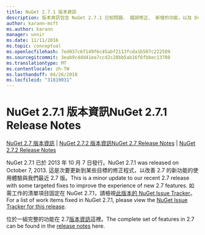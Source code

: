 ```yaml
---
title: NuGet 2.7.1 版本資訊
description: 版本資訊包含 NuGet 2.7.1 已知問題、 錯誤修正、 新增的功能，以及 Dcr。
author: karann-msft
ms.author: karann
manager: unnir
ms.date: 11/11/2016
ms.topic: conceptual
ms.openlocfilehash: 7ed037c6f149f6c45abf2113fcda1b507c222589
ms.sourcegitcommit: 3eab9c4dd41ea7ccd2c28bb5ab16f6fbbec13708
ms.translationtype: MT
ms.contentlocale: zh-TW
ms.lasthandoff: 04/26/2018
ms.locfileid: "31819031"
---
```

# <a name="nuget-271-release-notes"></a><span data-ttu-id="a6ad2-103">NuGet 2.7.1 版本資訊</span><span class="sxs-lookup"><span data-stu-id="a6ad2-103">NuGet 2.7.1 Release Notes</span></span>

<span data-ttu-id="a6ad2-104">[NuGet 2.7 版本資訊](../release-notes/nuget-2.7.md) | [NuGet 2.7.2 版本資訊](../release-notes/nuget-2.7.2.md)</span><span class="sxs-lookup"><span data-stu-id="a6ad2-104">[NuGet 2.7 Release Notes](../release-notes/nuget-2.7.md) | [NuGet 2.7.2 Release Notes](../release-notes/nuget-2.7.2.md)</span></span>

<span data-ttu-id="a6ad2-105">NuGet 2.7.1 已於 2013 年 10 月 7 日發行。</span><span class="sxs-lookup"><span data-stu-id="a6ad2-105">NuGet 2.7.1 was released on October 7, 2013.</span></span>  <span data-ttu-id="a6ad2-106">這是次要更新到某些目標的修正程式，以改善 2.7 的新功能的使用體驗與我們最近 2.7 版。</span><span class="sxs-lookup"><span data-stu-id="a6ad2-106">This is a minor update to our recent 2.7 release with some targeted fixes to improve the experience of new 2.7 features.</span></span> <span data-ttu-id="a6ad2-107">如需工作的清單項目固定在 NuGet 2.7.1，請檢視[此版本的 NuGet Issue Tracker](http://nuget.codeplex.com/workitem/list/advanced?keyword=&status=Closed&type=All&priority=All&release=NuGet%202.7.1&assignedTo=All&component=All&sortField=LastUpdatedDate&sortDirection=Descending&page=0)。</span><span class="sxs-lookup"><span data-stu-id="a6ad2-107">For a list of work items fixed in NuGet 2.7.1, please view the [NuGet Issue Tracker for this release](http://nuget.codeplex.com/workitem/list/advanced?keyword=&status=Closed&type=All&priority=All&release=NuGet%202.7.1&assignedTo=All&component=All&sortField=LastUpdatedDate&sortDirection=Descending&page=0).</span></span>

<span data-ttu-id="a6ad2-108">位於一組完整的功能在 2.7[版本資訊](../release-notes/nuget-2.7.md)這裡。</span><span class="sxs-lookup"><span data-stu-id="a6ad2-108">The complete set of features in 2.7 can be found in the [release notes](../release-notes/nuget-2.7.md) here.</span></span>
